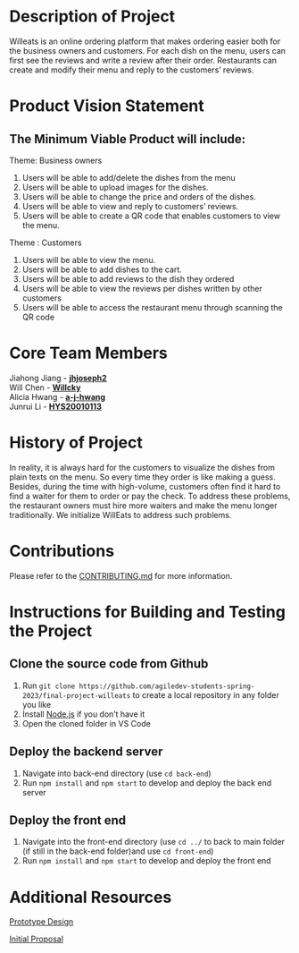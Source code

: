 
# Description of Project 

Willeats is an online ordering platform that makes ordering easier both for the business owners and customers. For each dish on the menu, users can first see the reviews and write a review after their order. Restaurants can create and modify their menu and reply to the customers’ reviews.


# Product Vision Statement


## The Minimum Viable Product will include:

Theme: Business owners 



1. Users will be able to add/delete the dishes from the menu 
2. Users will be able to upload images for the dishes.
3. Users will be able to change the price and orders of the dishes.
4. Users will be able to view and reply to customers’ reviews.
5. Users will be able to create a QR code that enables customers to view the menu.

Theme : Customers



1. Users will be able to view the menu.
2. Users will be able to add dishes to the cart.
3. Users will be able to add reviews to the dish they ordered
4. Users will be able to view the reviews per dishes written by other customers
5. Users will be able to access the restaurant menu through scanning the QR code


# Core Team Members
Jiahong Jiang - **[jhjoseph2](https://github.com/jhjoseph2)**  
Will Chen - **[Willcky](https://github.com/Willcky)**  
Alicia Hwang - **[a-j-hwang](https://github.com/a-j-hwang)**  
Junrui Li - **[HYS20010113](https://github.com/HYS20010113)**


# History of Project

In reality, it is always hard for the customers to visualize the dishes from plain texts on the menu. So every time they order is like making a guess. Besides, during the time with high-volume, customers often find it hard to find a waiter for them to order or pay the check. To address these problems, the restaurant owners must hire more waiters and make the menu longer traditionally. We initialize WillEats to address such problems.


# Contributions

Please refer to the [CONTRIBUTING.md](CONTRIBUTING.md) for more information.


# Instructions for Building and Testing the Project


## Clone the source code from Github
1. Run ``git clone https://github.com/agiledev-students-spring-2023/final-project-willeats`` to create a local repository in any folder you like
1. Install [Node.js](https://nodejs.org/ko) if you don’t have it
1. Open the cloned folder in VS Code

## Deploy the backend server
1. Navigate into back-end directory (use ``cd back-end``)
1. Run ``npm install`` and ``npm start`` to develop and deploy the back end server


## Deploy the front end 
1. Navigate into the front-end directory (use ``cd ../`` to back to main folder (if still in the back-end folder)and use ``cd front-end``)
1. Run ``npm install`` and ``npm start`` to develop and deploy the front end




# Additional Resources

[Prototype Design](https://github.com/agiledev-students-spring-2023/final-project-what-s-for-dinner/blob/master/UX-DESIGN.md)

[Initial Proposal](https://github.com/agiledev-students-spring-2023/project-proposal-team-potato)